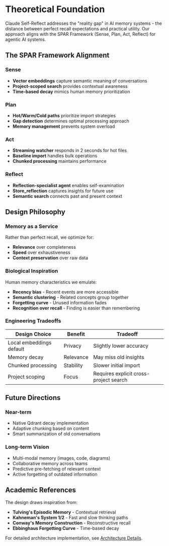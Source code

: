 # Theoretical Foundation

Claude Self-Reflect addresses the "reality gap" in AI memory systems - the distance between perfect recall expectations and practical utility. Our approach aligns with the SPAR Framework (Sense, Plan, Act, Reflect) for agentic AI systems.

## The SPAR Framework Alignment

### Sense
- **Vector embeddings** capture semantic meaning of conversations
- **Project-scoped search** provides contextual awareness
- **Time-based decay** mimics human memory prioritization

### Plan
- **Hot/Warm/Cold paths** prioritize import strategies
- **Gap detection** determines optimal processing approach
- **Memory management** prevents system overload

### Act
- **Streaming watcher** responds in 2 seconds for hot files
- **Baseline import** handles bulk operations
- **Chunked processing** maintains performance

### Reflect
- **Reflection-specialist agent** enables self-examination
- **Store_reflection** captures insights for future use
- **Semantic search** connects past and present context

## Design Philosophy

### Memory as a Service
Rather than perfect recall, we optimize for:
- **Relevance** over completeness
- **Speed** over exhaustiveness  
- **Context preservation** over raw data

### Biological Inspiration
Human memory characteristics we emulate:
- **Recency bias** - Recent events are more accessible
- **Semantic clustering** - Related concepts group together
- **Forgetting curve** - Unused information fades
- **Recognition over recall** - Finding is easier than remembering

### Engineering Tradeoffs

| Design Choice | Benefit | Tradeoff |
|--------------|---------|----------|
| Local embeddings default | Privacy | Slightly lower accuracy |
| Memory decay | Relevance | May miss old insights |
| Chunked processing | Stability | Slower initial import |
| Project scoping | Focus | Requires explicit cross-project search |

## Future Directions

### Near-term
- Native Qdrant decay implementation
- Adaptive chunking based on content
- Smart summarization of old conversations

### Long-term Vision
- Multi-modal memory (images, code, diagrams)
- Collaborative memory across teams
- Predictive pre-fetching of relevant context
- Active forgetting of outdated information

## Academic References

The design draws inspiration from:
- **Tulving's Episodic Memory** - Contextual retrieval
- **Kahneman's System 1/2** - Fast and slow thinking paths
- **Conway's Memory Construction** - Reconstructive recall
- **Ebbinghaus Forgetting Curve** - Time-based decay

For detailed architecture implementation, see [Architecture Details](architecture-details.md).